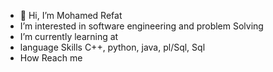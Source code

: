 - 👋 Hi, I’m Mohamed Refat
- I’m interested in software engineering and problem Solving
- I’m currently learning at
- language Skills C++, python, java, pl/Sql, Sql
- How Reach me 


<!---
Mohammed-Refat/Mohammed-Refat is a ✨ special ✨ repository because its `README.md` (this file) appears on your GitHub profile.
You can click the Preview link to take a look at your changes.
--->
